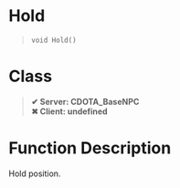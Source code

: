 # Hold
> `void Hold()`
# Class
> __✔ Server: CDOTA_BaseNPC__  
> __✖ Client: undefined__  
# Function Description
Hold position.
